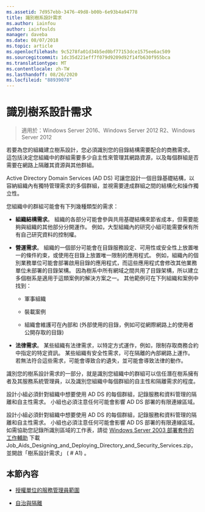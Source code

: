 ```yaml
---
ms.assetid: 7d957ebb-3476-49d8-b00b-6e93b4a94778
title: 識別樹系設計需求
ms.author: iainfou
author: iainfoulds
manager: daveba
ms.date: 08/07/2018
ms.topic: article
ms.openlocfilehash: 9c5278fa01d34b5ed0bf77153dce1575ee6ac509
ms.sourcegitcommit: 1dc35d221eff7f079d9209d92f14fb630f955bca
ms.translationtype: MT
ms.contentlocale: zh-TW
ms.lasthandoff: 08/26/2020
ms.locfileid: "88939078"
---
```

# <a name="identifying-forest-design-requirements"></a>識別樹系設計需求

> 適用於：Windows Server 2016、Windows Server 2012 R2、Windows Server 2012

若要為您的組織建立樹系設計，您必須識別您的目錄結構需要配合的商務需求。 這包括決定您組織中的群組需要多少自主性來管理其網路資源，以及每個群組是否需要在網路上隔離其資源與其他群組。

Active Directory Domain Services (AD DS) 可讓您設計一個目錄基礎結構，以容納組織內有獨特管理需求的多個群組，並視需要達成群組之間的結構化和操作獨立性。

您組織中的群組可能會有下列幾種類型的需求：

- **組織結構需求**。 組織的各部分可能會參與共用基礎結構來節省成本，但需要能夠與組織的其他部分分開運作。 例如，大型組織內的研究小組可能需要保有所有自己研究資料的控制權。

- **營運需求**。 組織的一個部分可能會在目錄服務設定、可用性或安全性上放置唯一的條件約束，或使用在目錄上放置唯一限制的應用程式。 例如，組織內的個別業務單位可能會部署啟用目錄的應用程式，而這些應用程式會修改其他業務單位未部署的目錄架構。 因為樹系中所有網域之間共用了目錄架構，所以建立多個樹系是適用于這類案例的解決方案之一。 其他範例可在下列組織和案例中找到：

    - 軍事組織

    - 裝載案例

    - 組織會維護可在內部和 (外部使用的目錄，例如可從網際網路上的使用者公開存取的目錄) 

- **法律需求**。 某些組織有法律需求，以特定方式運作，例如，限制存取商務合約中指定的特定資訊。 某些組織有安全性需求，可在隔離的內部網路上運作。 若無法符合這些需求，可能會導致合約遺失，並可能會導致法律的動作。

識別您的樹系設計需求的一部分，就是識別您組織中的群組可以信任潛在樹系擁有者及其服務系統管理員，以及識別您組織中每個群組的自主性和隔離需求的程度。

設計小組必須針對組織中想要使用 AD DS 的每個群組，記錄服務和資料管理的隔離和自主性需求。 小組也必須注意任何可能會影響 AD DS 部署的有限連線區域。

設計小組必須針對組織中想要使用 AD DS 的每個群組，記錄服務和資料管理的隔離和自主性需求。 小組也必須注意任何可能會影響 AD DS 部署的有限連線區域。 如需協助您記錄所識別區域的工作表，請從 [Windows Server 2003 部署套件的工作輔助](https://microsoft.com/download/details.aspx?id=9608) 下載 Job_Aids_Designing_and_Deploying_Directory_and_Security_Services.zip，並開啟「樹系設計需求」 ( # A1) 。

## <a name="in-this-section"></a>本節內容

- [授權單位的服務管理員範圍](../../ad-ds/plan/Service-Administrator-Scope-of-Authority.md)

- [自治與隔離](../../ad-ds/plan/Autonomy-vs.-Isolation.md)
